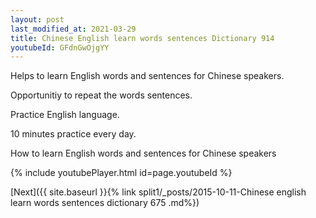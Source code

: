 ```yaml
---
layout: post
last_modified_at: 2021-03-29
title: Chinese English learn words sentences Dictionary 914 
youtubeId: GFdnGwOjgYY
---
```

 
 
Helps to learn English words and sentences for Chinese speakers.

Opportunitiy to repeat the words sentences. 

Practice English language. 
 
10 minutes practice every day. 
 
How to learn English words and sentences for Chinese speakers 
 
{% include youtubePlayer.html id=page.youtubeId %}
 
 
[Next]({{ site.baseurl }}{% link  split1/_posts/2015-10-11-Chinese english learn words sentences dictionary 675 .md%})
 
